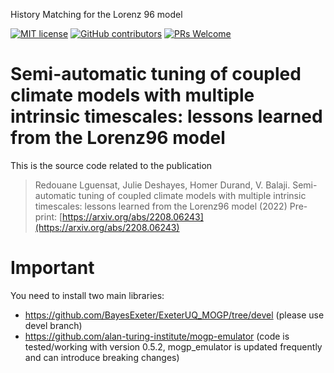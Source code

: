 History Matching for the Lorenz 96 model

[![MIT
license](https://img.shields.io/badge/License-MIT-blue.svg)](https://github.com/HRMES-MOPGA/L96HistoryMatching/blob/main/LICENSE/)
[![GitHub
contributors](https://img.shields.io/github/contributors/HRMES-MOPGA/L96HistoryMatching)](https://github.com/HRMES-MOPGA/L96HistoryMatching/graphs/contributors)
[![PRs
Welcome](https://img.shields.io/badge/PRs-welcome-yellow.svg)](https://makeapullrequest.com/)
<!---
[![DOI](http://img.shields.io/badge/DOI-10.1029/2021MS002496-B31B1B.svg)](https://doi.org/10.1029/2021MS002496)
[![GitHub
commits](https://img.shields.io/github/commits-since/HRMES-MOPGA/L96HistoryMatching/0.1.svg?color=orange)](https://GitHub.com/HRMES-MOPGA/L96HistoryMatching/commit/main/) --->

# Semi-automatic tuning of coupled climate models with multiple intrinsic timescales: lessons learned from the Lorenz96 model


This is the source code related to the publication
> Redouane Lguensat, Julie Deshayes, Homer Durand, V. Balaji. 
> Semi-automatic tuning of coupled climate models with multiple intrinsic timescales: lessons learned from the Lorenz96 model (2022)
> Pre-print: [https://arxiv.org/abs/2208.06243](https://arxiv.org/abs/2208.06243)

# Important
You need to install two main libraries:
* https://github.com/BayesExeter/ExeterUQ_MOGP/tree/devel (please use devel branch)
* https://github.com/alan-turing-institute/mogp-emulator (code is tested/working with version 0.5.2, mogp_emulator is updated frequently and can introduce breaking changes) 
